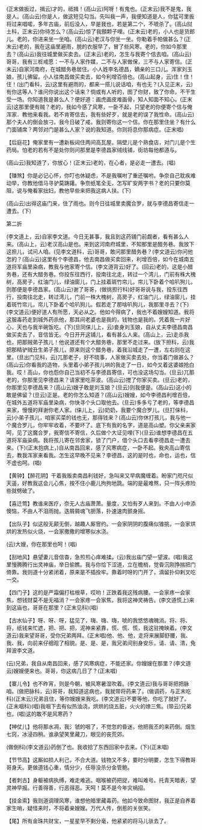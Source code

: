 <!-- { "loadSidebar": true } -->
(正末做扳过，揖云)才的，祗揖！(高山云)阿呀！有鬼也。(正末云)我不是鬼，我是人。(高山云)你是人，做这短见勾当。先叫我一声，我便知道是人，你猛可里扳将过来唱喏，多年古庙，前后没人，早是我也，若是第二个，不唬杀了。(高山挝土科，正末云)你待怎么？(高山云)惊了我顖颗子哩。(正末云)老的，小人也是货郎儿。老的，你进来坐一坐咱。(高山云)老汉与你坐一坐。你勒着手帕做甚么？(正末云)老的，我在这庙里避雨，脱的衣服早了，冒了些风寒。老的，你如今那里去？(高山云)我往城里做买卖去。(正末云)老的，怎生与我寄个信去咱。(高山云)哥哥，我有三桩戒愿：一不与人家作媒，二不与人家做保，三不与人家寄信。(正末云)自家河南府，在城醋务巷居住。小人姓李名德昌，嫡亲的三口儿。浑家刘玉娘，孩儿佛留。小人往南昌做买卖去，如今利增百倍也。(高山起身，云)住！住！住！(出门看科，云)这里有避雨的，都来一搭儿说话咱，有也无？(入见正末，云)有你这等人？谁问你说出这个话来？倘或有人听的，图了你财，致了你命，不干生受一场。你知道我是甚么人？便好道：画虎画皮难画骨，知人知面不知心。(正末云)这那里便有贼？老的，我如今感了风寒，一卧不起，只望老的你便寄个信与俺浑家．教他来看我。若不肯寄信去，我有些好歹，就是老的误了我性命。(高山云)那个夫人的倒会放刁。我今日破了戒，我则寄你这一个信。你在那里住坐？有什么门面铺席？两邻对门是甚么人家？说的我知道。你则将息你那病症。(正末唱)

【后庭花】俺家里有一遭新板闼住两间高瓦屋。隔壁儿是个熟食店，对门儿是个生药局。怕老的若有不是处你则问那里是李德昌家绒线铺，街坊每他都道与。

(高山云)我知道了，你放心！(正末云)老的，在心者，是必走一遭去。(唱)

【赚煞】你是必记心怀，你叮也休疑虑，不是我嘱咐了重还嘱咐。争奈自己耽疾难动举，你教他借马寻驴莫踌躇。争奈纸笔全无，怎写旷安两字书？老的只要你莫阻，说与俺看家拙妇，教他早些来把我这病人扶。(下)

(高山云)出得这庙门来，住了雨也。则今日往城里卖魔合罗，就与李德昌寄信走一遭去。(下)

第二折

(李文道上，云)自家李文道。今日无甚事，我且到这药铺门前觑者，看有甚么人来。(高山上，云)老汉高山是也。来到这河南府城里，不知那里是醋务巷。我放下这担儿，试问人咱。(见李文道科，云)哥哥，敢问那里醋务巷？(李文道云)你问他怎的？(高山云)这里有个李德昌，他去南昌做买卖回来，利增百倍，如今在城南五道将军庙里染病，教我与他家寄个信。(李文道背云)好了。(回云)老的，这是小醋务巷，还有大醋务巷。你投东往西行，投南往北走，转过一个湾儿，门前有株大槐树，高房子，红油门儿，绿油窗儿，门上挂着斑竹帘儿，帘儿下卧着个哈叭狗儿，则那便是李德昌家。(高山云)谢了哥哥，(做挑担行科)好哥哥说与我，投东往西行，投南往北走，转过湾儿，门前一株大槐树，高房子，红油门儿，绿油窗儿，挂着斑竹帘儿，帘儿下卧着个哈叭狗儿。假若走了那啥叭狗儿，我那里寻去？(下)(李文道云)便好道人有所愿，天必从之。他如今得病了，我也不着嫂嫂知道。我将这服毒药走到城外药杀他，那其间老婆也是我的，钱物也是我的。凭着我一片好心，天也与我半碗饭吃。(下)(旦同俫儿上，云)妾身刘玉娘，自从丈夫李德昌南昌做买卖去了，音信皆无。今日开开这铺儿，看有甚么人来。(高山上，云)走杀我也，把那贼弟子孩儿！他说道还有个大醋务巷，那里不走过来。(放下担科，云)我把那精驴贼丑生弟子孩儿，原来则这个醋务巷，着我沿城走了一遭，左右则在这里。(旦出门见科，云)兀那老子，好不晓事，人家做买卖去处，你当着门做甚么？(高山云)你看我的造物，头里着小弟子孩儿哄的我走了一日，如今又着这婆娘抢白我。哎！高山，你也怨你自己当初不与李德昌寄信，可也没这场勾当。(旦云)兀那老的，你那里见李德昌来？请家里吃茶波。(高山云)搅了你家买卖。(旦云)老的，你那里见李德昌来？(高山云)嫂子敢是刘玉娘？(旦云)则我便是。(高山云)这小的敢是佛留？(旦云)正是。老的你怎么知道？(高山云)嫂嫂，如今李德昌利增百倍，在城外五道将军庙里染病，你快寻个头口取他去。(旦云)多多亏了老的，等李德昌来家，慢慢的拜谢你老人家。(俫儿上，云)奶奶，我要个魔合罗儿。(旦打俫科，云)小弟子孩儿，咱家买菜的钱也无，那得钱来？(高山云)你休打孩儿，我与他一个魔合罗儿，你牢牢收着，不要坏了。底下有我的名字，道是高山塑。你父亲来家呵，见了这魔合罗，我寄信不寄信，久后做个大证见哩(下)(旦云)谁想李德昌在五道将军庙染病。我将孩儿寄在邻舍家，锁了门户，借个头口去看李德昌走一遭去
来。(下)(正末抱病上，)自从南昌回来，感了风寒病症，一卧不起。我央高山寄信去，教我浑家来看我。怎生这早晚不见来？李德昌，这的是时也，命也，运也，信不虚也呵。(唱)

【黄钟】【醉花阴】干着我贩卖南昌利钱好，急叫来又早病魔缠着。盼家门咫尺似天遥，好教我这会儿心焦，按不住小鹿儿拘拘地跳。端的是最难熬，只一阵头疼险些就劈破了。

【喜迁莺】教谁来医疗，奈无人古庙萧萧。量度，又怕有歹人来到。不由人小中添懊恼，不由人不泪雨抛。迭屑屑魂飞胆落，扑速速肉颤身摇。

【出队子】似这般无颠无倒，越趣人厮窨约。一会家阴阴的腹痛似锥挑，一会家烘烘的发热似火烧，一会家撒撒的增寒似水浇。

(云)大嫂，你在那里也呵！(唱)

【刮地风】悬望妻儿音信杳，急煎煎心痒难揉。(云)我出庙门望一望波。(唱)我这里慢腾腾行出灵神庙，举日偷瞧。我与你恰下涩道，立在檐梢，觉昏沉刚挣揣把门倚靠。我则道十分紧闭着，原来是不插拴牢。靠着时呀的门开了，滴留扑仰剌叉吃一交。

【四门子】这的是严霜偏打枯根草，哎哟！正跌着我这残病腰。一会家疼一会家焦，想钱财莫不是无福消？一会家疼一会家焦，我将这神灵祷告。(李文道慌上)来到这庙也，哥哥在那里？(正末见科)(唱)

【古水仙子】呀、呀、呀，猛见了，嗨、嗨、嗨，唬的我悠悠魂魄消。将、将、将，纸钱来忙遮，把、把、把，泥神来紧靠，慌、慌、慌，我这驻掩映着。(李文道云)我来望哥哥，受你兄弟两拜。(正末唱)他、他、他，走将来展脚舒腰，我、我、我，向前来仔细观了相貌。是、是、是，我兄弟间别身安乐，请、请、清，免拜波李文道。

(云)兄弟，我自从南昌回来，感了风寒病症，不能还家。你嫂嫂在那里？(李文道云)嫂嫂便来也。哥哥，你这病几日了？(正末唱)

【寨儿令】也不昨宵，则是今朝，被风寒暑湿吹着。(李文道云)我与哥哥把把脉咱。(做把脉科，云)哥哥，我知道这病也，我就带将药来了。(做调药，与正末吃科)(正末云)兄弟且住，等你嫂嫂来我吃。(李文道云)不要等他，你吃了就好了。(正末咽科)(唱)我咽下去有似热油浇，烘烘的烧五脏，火火的燎三焦。(带云)兄弟也，(唱)这的敢不是风寒药？

【神仗儿】他将那水凋，我氵虢的咽了，不觉忽的昏迷，他把我丕的来药倒。烟生七窍，冰浸四稍。谁承望笑里藏刀，眼见的丧荒郊。

(做倒科)(李文道云)药倒了也。我收拾了东西回家中去来。(下)(正末唱)

【节节高】这厮如损人利己，不合大道。钱物又不多，要时分明要，怎生下得教哥哥身夭。更做道钱心重，情分少，任辱没杀分金管鲍。

【者刺古】身躯被病执缚，难走难逃。咽喉被药把捉，难叫难号。托青天暗表，望灵神早报。行善得善，行恶得恶。天呵！莫不是今年灾祸招。

【挂金索】我则道调理风寒，谁想他暗里藏毒药。他如今致命图财，我正是自养着家生哨，疑怪来时，不将着亲嫂嫂。万代人传，倒惹的关张笑。

【尾】所有金珠共财宝，一星星早不剩分毫，他紧紧的将马儿驮去了。

